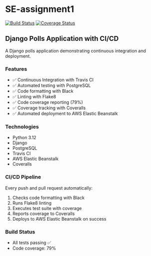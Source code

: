# SE-assignment1

[![Build Status](https://app.travis-ci.com/HarshithKoriRaj/SE-assignment1.svg?branch=main)](https://app.travis-ci.com/HarshithKoriRaj/SE-assignment1)
[![Coverage Status](https://coveralls.io/repos/github/HarshithKoriRaj/SE-assignment1/badge.svg)](https://coveralls.io/github/HarshithKoriRaj/SE-assignment1)

## Django Polls Application with CI/CD

A Django polls application demonstrating continuous integration and deployment.

### Features
- ✅ Continuous Integration with Travis CI
- ✅ Automated testing with PostgreSQL
- ✅ Code formatting with Black
- ✅ Linting with Flake8
- ✅ Code coverage reporting (79%)
- ✅ Coverage tracking with Coveralls
- ✅ Automated deployment to AWS Elastic Beanstalk

### Technologies
- Python 3.12
- Django
- PostgreSQL
- Travis CI
- AWS Elastic Beanstalk
- Coveralls

### CI/CD Pipeline
Every push and pull request automatically:
1. Checks code formatting with Black
2. Runs Flake8 linting
3. Executes test suite with coverage
4. Reports coverage to Coveralls
5. Deploys to AWS Elastic Beanstalk on success

### Build Status
- All tests passing ✅
- Code coverage: 79%
